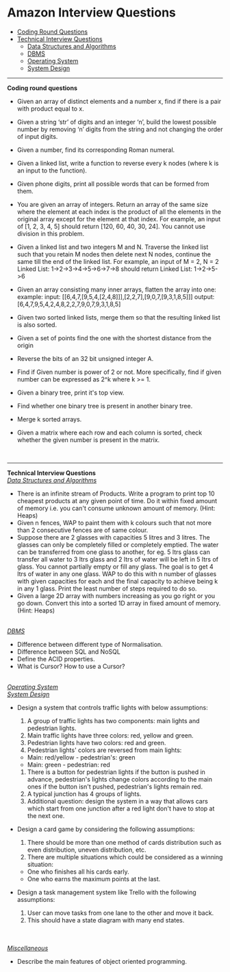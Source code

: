 
# Amazon Interview Questions
* [Coding Round Questions](#coding)
* [Technical Interview Questions](#tech)
   * [Data Structures and Algorithms](#dsalg)
   * [DBMS](#dbms)
   * [Operating System](#os)
   * [System Design](#design)
____
<b name="coding">Coding round questions</b><br/>
- Given an array of distinct elements and a number x, find if there is a pair with product equal to x.
- Given a string ‘str’ of digits and an integer ‘n’, build the lowest possible number by removing ‘n’ digits from the string and not changing the order of input digits.
- Given a number, find its corresponding Roman numeral.
- Given a linked list, write a function to reverse every k nodes (where k is an input to the function).
- Given phone digits, print all possible words that can be formed from them.
- You are given an array of integers. Return an array of the same size where the element at each index is the product of all the elements in the original array except for the element at that index.
For example, an input of [1, 2, 3, 4, 5] should return [120, 60, 40, 30, 24].
You cannot use division in this problem.
- Given a linked list and two integers M and N.
  Traverse the linked list such that you retain M nodes then delete next N nodes, continue the same till the end of the linked list.
For example, an input of M = 2, N = 2 Linked List: 1->2->3->4->5->6->7->8 should return Linked List: 1->2->5->6

- Given an array consisting many inner arrays, flatten the array into one:
  example: input: [[6,4,7,[9,5,4,[2,4,8]]],[2,2,7],[9,0,7,[9,3,1,8,5]]]
           output: [6,4,7,9,5,4,2,4,8,2,2,7,9,0,7,9,3,1,8,5]
 
- Given two sorted linked lists, merge them so that the resulting linked list is also sorted.
- Given a set of points find the one with the shortest distance from the origin
- Reverse the bits of an 32 bit unsigned integer A.
- Find if Given number is power of 2 or not.
More specifically, find if given number can be expressed as 2^k where k >= 1.
- Given a binary tree, print it's top view.
- Find whether one binary tree is present in another binary tree.
- Merge k sorted arrays.
- Given a matrix where each row and each column is sorted, check whether the given number is present in the matrix.
</br>

----
<b name="tech">Technical Interview Questions</b>
<br/>
<i><u name="dsalg">Data Structures and Algorithms</u></i>
 - There is an infinite stream of Products. Write a program to print top 10 cheapest products at any given point of time. Do it within fixed amount of memory i.e. you can't consume unknown amount of memory. (Hint: Heaps)
 - Given n fences, WAP to paint them with k colours such that not more than 2 consecutive fences are of same colour.
 - Suppose there are 2 glasses with capacities 5 litres and 3 litres. The glasses can only be completely filled or completely emptied. The water can be transferred from one glass to another, for eg. 5 ltrs glass can transfer all water to 3 ltrs glass and 2 ltrs of water will be left in 5 ltrs of glass. You cannot partially empty or fill any glass. The goal is to get 4 ltrs of water in any one glass. WAP to do this with n number of glasses with given capacities for each and the final capacity to achieve being k in any 1 glass. Print the least number of steps required to do so.
 - Given a large 2D array with numbers increasing as you go right or you go down. Convert this into a sorted 1D array in fixed amount of memory. (Hint: Heaps)

<br/>
<i><u name="dbms">DBMS</u></i>

 - Difference between different type of Normalisation.
 - Difference between SQL and NoSQL
 - Define the ACID properties.
 - What is Cursor? How to use a Cursor?

<br/>
<i><u name="os">Operating System</u></i>

<br/>
<i><u name="design">System Design</u></i>

 - Design a system that controls traffic lights with below assumptions:

   1. A group of traffic lights has two components: main lights and pedestrian lights.
   1. Main traffic lights have three colors: red, yellow and green.
   1. Pedestrian lights have two colors: red and green.
   1. Pedestrian lights' colors are reversed from main lights:
     - Main: red/yellow - pedestrian's: green
     - Main: green - pedestrian: red
   1. There is a button for pedestrian lights if the button is pushed in advance, pedestrian's lights change colors according to the main ones if the button isn't pushed, pedestrian's lights remain red.
   1. A typical junction has 4 groups of lights.
   1. Additional question: design the system in a way that allows cars which start from one junction after a red light don't have to stop at the next one.

  - Design a card game by considering the following assumptions:

    1. There should be more than one method of cards distribution such as even distribution, uneven distribution, etc.
    1. There are multiple situations which could be considered as a winning situation:
      - One who finishes all his cards early.
      - One who earns the maximum points at the last.

  - Design a task management system like Trello with the following assumptions:
    1. User can move tasks from one lane to the other and move it back.
    2. This should have a state diagram with many end states.
<br/>
<br/>
<i><u name="misc">Miscellaneous</u></i>

 - Describe the main features of object oriented programming.
